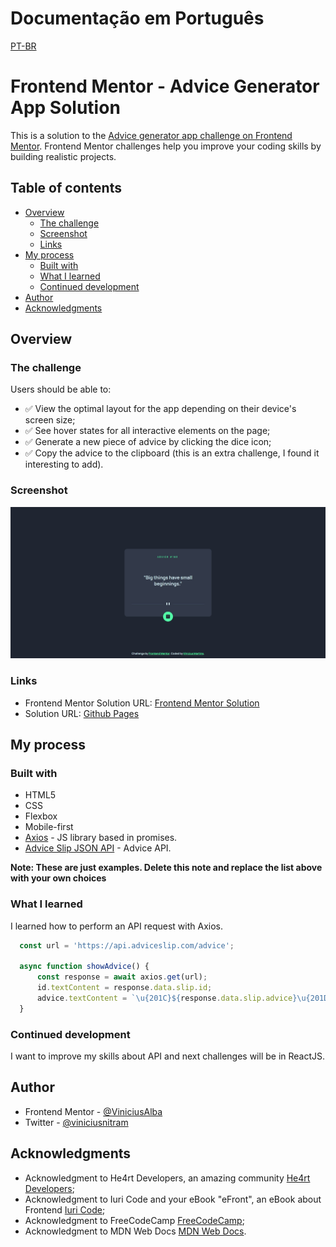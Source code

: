 # Documentação em Português
[PT-BR](https://github.com/viniciussnitram/advice-generator-app/blob/main/README-ptBr.md)

# Frontend Mentor - Advice Generator App Solution

This is a solution to the [Advice generator app challenge on Frontend Mentor](https://www.frontendmentor.io/challenges/advice-generator-app-QdUG-13db). Frontend Mentor challenges help you improve your coding skills by building realistic projects.

## Table of contents

- [Overview](#overview)
  - [The challenge](#the-challenge)
  - [Screenshot](#screenshot)
  - [Links](#links)
- [My process](#my-process)
  - [Built with](#built-with)
  - [What I learned](#what-i-learned)
  - [Continued development](#continued-development)
- [Author](#author)
- [Acknowledgments](#acknowledgments)

## Overview

### The challenge

Users should be able to:

- ✅ View the optimal layout for the app depending on their device's screen size;
- ✅ See hover states for all interactive elements on the page;
- ✅ Generate a new piece of advice by clicking the dice icon;
- ✅ Copy the advice to the clipboard (this is an extra challenge, I found it interesting to add).

### Screenshot

![Solution Screenshot](./images/advice-generator-app-example.jpg)

### Links

- Frontend Mentor Solution URL: [Frontend Mentor Solution](https://www.frontendmentor.io/solutions/advice-generator-app-using-html5-css3-js-flexbox-axios-SVdhLnAQxT)
- Solution URL: [Github Pages](https://viniciussnitram.github.io/advice-generator-app/)

## My process

### Built with

- HTML5
- CSS
- Flexbox
- Mobile-first
- [Axios](https://axios-http.com/ptbr/) - JS library based in promises.
- [Advice Slip JSON API](https://api.adviceslip.com/) - Advice API.

**Note: These are just examples. Delete this note and replace the list above with your own choices**

### What I learned

I learned how to perform an API request with Axios.

```js
  const url = 'https://api.adviceslip.com/advice';

  async function showAdvice() {
      const response = await axios.get(url);
      id.textContent = response.data.slip.id;
      advice.textContent = `\u{201C}${response.data.slip.advice}\u{201D}`;
  }
```

### Continued development

I want to improve my skills about API and next challenges will be in ReactJS.

## Author

- Frontend Mentor - [@ViniciusAlba](https://www.frontendmentor.io/profile/ViniciusAlba)
- Twitter - [@viniciusnitram](https://www.twitter.com/viniciusnitram)

## Acknowledgments

- Acknowledgment to He4rt Developers, an amazing community [He4rt Developers](https://heartdevs.com/);
- Acknowledgment to Iuri Code and your eBook "eFront", an eBook about Frontend [Iuri Code](https://iuricode.com/efront/);
- Acknowledgment to FreeCodeCamp [FreeCodeCamp](https://www.freecodecamp.org/);
- Acknowledgment to MDN Web Docs [MDN Web Docs](https://developer.mozilla.org/en-US/).